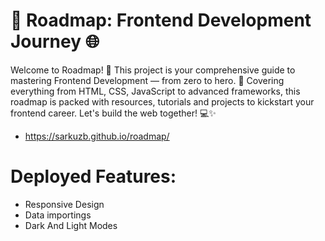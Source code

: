 # 🚀 Roadmap: Frontend Development Journey 🌐

Welcome to Roadmap! 🎉 This project is your comprehensive guide to mastering Frontend Development — from zero to hero. 🚀 Covering everything from HTML, CSS, JavaScript to advanced frameworks, this roadmap is packed with resources, tutorials and projects to kickstart your frontend career. Let's build the web together! 💻✨

- https://sarkuzb.github.io/roadmap/

# Deployed Features:

- Responsive Design
- Data importings
- Dark And Light Modes
